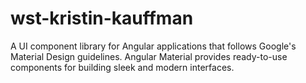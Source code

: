 # wst-kristin-kauffman
 A UI component library for Angular applications that follows Google's Material Design guidelines. Angular Material provides ready-to-use components for building sleek and modern interfaces.
